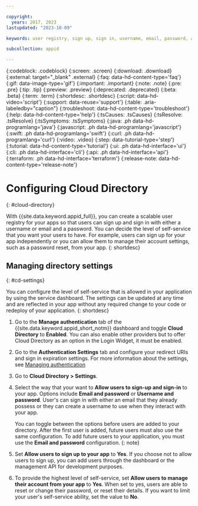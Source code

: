 ```yaml
---

copyright:
  years: 2017, 2023
lastupdated: "2023-10-09"

keywords: user registry, sign up, sign in, username, email, password, account settings, reset password, email sender, email verification, app security

subcollection: appid

---
```


{:codeblock: .codeblock}
{:screen: .screen}
{:download: .download}
{:external: target="_blank" .external}
{:faq: data-hd-content-type='faq'}
{:gif: data-image-type='gif'}
{:important: .important}
{:note: .note}
{:pre: .pre}
{:tip: .tip}
{:preview: .preview}
{:deprecated: .deprecated}
{:beta: .beta}
{:term: .term}
{:shortdesc: .shortdesc}
{:script: data-hd-video='script'}
{:support: data-reuse='support'}
{:table: .aria-labeledby="caption"}
{:troubleshoot: data-hd-content-type='troubleshoot'}
{:help: data-hd-content-type='help'}
{:tsCauses: .tsCauses}
{:tsResolve: .tsResolve}
{:tsSymptoms: .tsSymptoms}
{:java: .ph data-hd-programlang='java'}
{:javascript: .ph data-hd-programlang='javascript'}
{:swift: .ph data-hd-programlang='swift'}
{:curl: .ph data-hd-programlang='curl'}
{:video: .video}
{:step: data-tutorial-type='step'}
{:tutorial: data-hd-content-type='tutorial'}
{:ui: .ph data-hd-interface='ui'}
{:cli: .ph data-hd-interface='cli'}
{:api: .ph data-hd-interface='api'}
{:terraform: .ph data-hd-interface='terraform'}
{:release-note: data-hd-content-type='release-note'}


# Configuring Cloud Directory
{: #cloud-directory}

With {{site.data.keyword.appid_full}}, you can create a scalable user registry for your apps so that users can sign up and sign in with either a username or email and a password. You can decide the level of self-service that you want your users to have. For example, users can sign up for your app independently or you can allow them to manage their account settings, such as a password reset, from your app. 
{: shortdesc}


## Managing directory settings
{: #cd-settings}

You can configure the level of self-service that is allowed in your application by using the service dashboard. The settings can be updated at any time and are reflected in your app without any required change to your code or redeploy of your application.
{: shortdesc}

1. Go to the **Manage authentication** tab of the {{site.data.keyword.appid_short_notm}} dashboard and toggle **Cloud Directory** to **Enabled**. You can also enable other providers but to offer Cloud Directory as an option in the Login Widget, it must be enabled.

2. Go to the **Authentication Settings** tab and configure your redirect URIs and sign in expiration settings. For more information about the settings, see [Managing authentication](/docs/appid?topic=appid-managing-idp)

3. Go to **Cloud Directory > Settings**.

4. Select the way that your want to **Allow users to sign-up and sign-in** to your app. Options include **Email and password** or **Username and password**. User's can sign in with either an email that they already possess or they can create a username to use when they interact with your app.

   You can toggle between the options before users are added to your directory. After the first user is added, future users must also use the same configuration. To add future users to your application, you must use the **Email and password** configuration.
   {: note}

5. Set **Allow users to sign up to your app** to **Yes**. If you choose not to allow users to sign up, you can add users through the dashboard or the management API for development purposes.

6. To provide the highest level of self-service, set **Allow users to manage their account from your app** to **Yes**. When set to yes, users are able to reset or change their password, or reset their details. If you want to limit your user's self-service ability, set the value to **No**.


